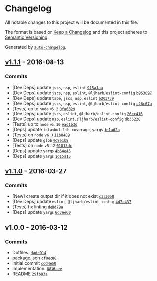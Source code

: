 # Changelog

All notable changes to this project will be documented in this file.

The format is based on [Keep a Changelog](https://keepachangelog.com/en/1.0.0/)
and this project adheres to [Semantic Versioning](https://semver.org/spec/v2.0.0.html).

Generated by [`auto-changelog`](https://github.com/CookPete/auto-changelog).

## [v1.1.1](https://github.com/ljharb/istanbul-merge/compare/v1.1.0...v1.1.1) - 2016-08-13

### Commits

- [Dev Deps] update `jscs`, `nsp`, `eslint` [`915a1aa`](https://github.com/ljharb/istanbul-merge/commit/915a1aa37c19af90deff0e1a01bed54d672b6cdf)
- [Dev Deps] update `jscs`, `nsp`, `eslint`, `@ljharb/eslint-config` [`b953897`](https://github.com/ljharb/istanbul-merge/commit/b953897b6eaa04636d04fa5c8227f010e0fa230c)
- [Dev Deps] update `tape`, `jscs`, `nsp`, `eslint` [`b201739`](https://github.com/ljharb/istanbul-merge/commit/b201739599e2ffc92d3694d360075139b68beb82)
- [Dev Deps] update `jscs`, `nsp`, `eslint`, `@ljharb/eslint-config` [`c26c67a`](https://github.com/ljharb/istanbul-merge/commit/c26c67a574be8c47875de3060be9d196121d54cc)
- [Tests] up to `node` `v6.2` [`0fa6329`](https://github.com/ljharb/istanbul-merge/commit/0fa6329b1727037164d148373752090d4bb06ae9)
- [Dev Deps] update `jscs`, `eslint`, `@ljharb/eslint-config` [`26cc416`](https://github.com/ljharb/istanbul-merge/commit/26cc416b73cf8b31f50117fdfd9a57a52da4e8a0)
- [Dev Deps] update `nsp`, `eslint`, `@ljharb/eslint-config` [`db35228`](https://github.com/ljharb/istanbul-merge/commit/db3522899575f47c16b3f3dcf870e1ee29f25be5)
- [Tests] up to `node` `v5.10` [`ead1b3d`](https://github.com/ljharb/istanbul-merge/commit/ead1b3d867c49162dea483869244334446cbdb74)
- [Deps] update `istanbul-lib-coverage`, `yargs` [`3e1ad2b`](https://github.com/ljharb/istanbul-merge/commit/3e1ad2b5890d4babec54421c4c853f9710f16fa6)
- [Tests] on `node` `v6.3` [`11b0489`](https://github.com/ljharb/istanbul-merge/commit/11b04892680ee5879c210c4039d43e7cf592e463)
- [Deps] update `glob` [`4c8e1b8`](https://github.com/ljharb/istanbul-merge/commit/4c8e1b8831005657372e1ebd8afc5ad83cba20f4)
- [Tests] on `node` `v5.12` [`01815dc`](https://github.com/ljharb/istanbul-merge/commit/01815dc18049c45dd48909264c4303cd86b39577)
- [Deps] update `yargs` [`4b64e45`](https://github.com/ljharb/istanbul-merge/commit/4b64e45a284e9d0fd1360989e361d7269b8a429d)
- [Deps] update `yargs` [`1d15a15`](https://github.com/ljharb/istanbul-merge/commit/1d15a153ccf69ddb5536c49543477128a7b95169)

## [v1.1.0](https://github.com/ljharb/istanbul-merge/compare/v1.0.0...v1.1.0) - 2016-03-27

### Commits

- [New] create output dir if it does not exist [`c333058`](https://github.com/ljharb/istanbul-merge/commit/c333058eceacdbc2827adc7f1a4f8b01b2dd8f4c)
- [Dev Deps] update `eslint`, `@ljharb/eslint-config` [`4d7c437`](https://github.com/ljharb/istanbul-merge/commit/4d7c43741ec114eec8977f3c7afb531ee7e3aa94)
- [Tests] fix linting [`de8d79a`](https://github.com/ljharb/istanbul-merge/commit/de8d79a4b7b24671721d82e42c3753ca610d909b)
- [Deps] update `yargs` [`6d3ee60`](https://github.com/ljharb/istanbul-merge/commit/6d3ee607fca66bb0c20dc52c3b418ceea9622530)

## v1.0.0 - 2016-03-12

### Commits

- Dotfiles. [`dadc914`](https://github.com/ljharb/istanbul-merge/commit/dadc914c229a3a09852fddf2514e12838a13a8c9)
- package.json [`cf0ec88`](https://github.com/ljharb/istanbul-merge/commit/cf0ec88ae6373e6f95ba8112539efdd909f329a0)
- Initial commit [`cdd4e50`](https://github.com/ljharb/istanbul-merge/commit/cdd4e50a34430d3842793e5148391324434ecec1)
- Implementation. [`8836cee`](https://github.com/ljharb/istanbul-merge/commit/8836cee9a6648d525370ed89490640dde75f0cab)
- README [`29fb83a`](https://github.com/ljharb/istanbul-merge/commit/29fb83a85db4f907df4162bf4e9fb13f1fd3e1bc)
